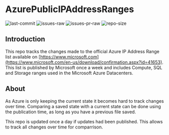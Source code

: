 # AzurePublicIPAddressRanges

![last-commit] ![issues-raw] ![issues-pr-raw] ![repo-size]

## Introduction

This repo tracks the changes made to the official Azure IP Address Range list available on [https://www.microsoft.com](https://www.microsoft.com/en-us/download/confirmation.aspx?id=41653). This list is published by Microsoft once a week and includes Compute, SQL and Storage ranges used in the Microsoft Azure Datacenters.

## About

As Azure is only keeping the current state it becomes hard to track changes over time. Comparing a saved state with a current state can be done using the publication time, as long as you have a previous file saved.

This repo is updated once a day if updates had been published. This allows to track all changes over time for comparrison.

[last-commit]: https://img.shields.io/github/last-commit/jensihnow/AzurePublicIPAddressRanges
[issues-raw]: https://img.shields.io/github/issues-raw/jensihnow/AzurePublicIPAddressRanges
[issues-pr-raw]: https://img.shields.io/github/issues-pr-raw/jensihnow/AzurePublicIPAddressRanges
[repo-size]: https://img.shields.io/github/repo-size/jensihnow/AzurePublicIPAddressRanges

